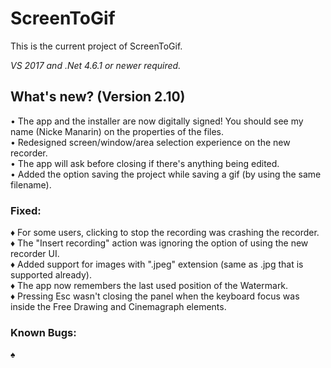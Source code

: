 ﻿# ScreenToGif  

This is the current project of ScreenToGif.  

_VS 2017 and .Net 4.6.1 or newer required._


## What's new? (Version 2.10)

• The app and the installer are now digitally signed! You should see my name (Nicke Manarin) on the properties of the files.   
• Redesigned screen/window/area selection experience on the new recorder.  
• The app will ask before closing if there's anything being edited.  
• Added the option saving the project while saving a gif (by using the same filename).  

### Fixed:

♦ For some users, clicking to stop the recording was crashing the recorder.  
♦ The "Insert recording" action was ignoring the option of using the new recorder UI.  
♦ Added support for images with ".jpeg" extension (same as .jpg that is supported already).  
♦ The app now remembers the last used position of the Watermark.  
♦ Pressing Esc wasn't closing the panel when the keyboard focus was inside the Free Drawing and Cinemagraph elements.

### Known Bugs:

♠  